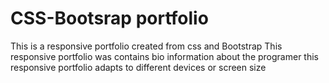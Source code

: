 # CSS-Bootsrap portfolio
This is a responsive portfolio created from css and Bootstrap
This responsive portfolio was contains bio information about the programer 
this responsive portfolio adapts to different devices or screen size